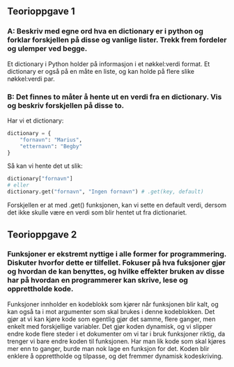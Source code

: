 ## Teorioppgave 1

### A: Beskriv med egne ord hva en dictionary er i python og forklar forskjellen på disse og vanlige lister. Trekk frem fordeler og ulemper ved begge.

Et dictionary i Python holder på informasjon i et nøkkel:verdi format. Et dictionary er også på en måte en liste, og kan holde på flere slike nøkkel:verdi par.

### B: Det finnes to måter å hente ut en verdi fra en dictionary. Vis og beskriv forskjellen på disse to.

Har vi et dictionary:
```python
dictionary = {
    "fornavn": "Marius",
    "etternavn": "Begby"
}
```

Så kan vi hente det ut slik:

```python
dictionary["fornavn"]
# eller
dictionary.get("fornavn", "Ingen fornavn") # .get(key, default)
```

Forskjellen er at med .get() funksjonen, kan vi sette en default verdi, dersom det ikke skulle være en verdi som blir hentet ut fra dictionariet.

## Teorioppgave 2

### Funksjoner er ekstremt nyttige i alle former for programmering. Diskuter hvorfor dette er tilfellet. Fokuser på hva fuksjoner gjør og hvordan de kan benyttes, og hvilke effekter bruken av disse har på hvordan en programmerer kan skrive, lese og opprettholde kode.

Funksjoner innholder en kodeblokk som kjører når funksjonen blir kalt, og kan også ta i mot argumenter som skal brukes i denne kodeblokken. Det gjør at vi kan kjøre kode som egentlig gjør det samme, flere ganger, men enkelt med forskjellige variabler. Det gjør koden dynamisk, og vi slipper endre kode flere steder i et dokumenter om vi tar i bruk funksjoner riktig, da trenger vi bare endre koden til funksjonen. Har man lik kode som skal kjøres mer enn to ganger, burde man nok lage en funksjon for det. Koden blir enklere å opprettholde og tilpasse, og det fremmer dynamisk kodeskriving.
